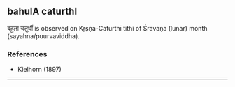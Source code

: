 ## bahulA caturthI
बहुला चतुर्थी is observed on Kṛṣṇa-Caturthī tithi of Śravaṇa (lunar) month (sayahna/puurvaviddha).


### References
* Kielhorn (1897)


---
